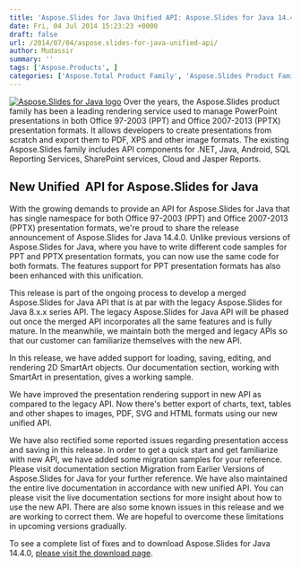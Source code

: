 ```yaml
---
title: 'Aspose.Slides for Java Unified API: Aspose.Slides for Java 14.4.0'
date: Fri, 04 Jul 2014 15:23:23 +0000
draft: false
url: /2014/07/04/aspose.slides-for-java-unified-api/
author: Mudassir
summary: ''
tags: ['Aspose.Products', ]
categories: ['Aspose.Total Product Family', 'Aspose.Slides Product Family']
---
```


[![][1]](https://blog.aspose.com/wp-content/uploads/sites/2/2013/08/aspose-Slides-for-Java_100.png) Over the years, the Aspose.Slides product family has been a leading rendering service used to manage PowerPoint presentations in both Office 97-2003 (PPT) and Office 2007-2013 (PPTX) presentation formats. It allows developers to create presentations from scratch and export them to PDF, XPS and other image formats. The existing Aspose.Slides family includes API components for .NET, Java, Android, SQL Reporting Services, SharePoint services, Cloud and Jasper Reports.

## New Unified  API for Aspose.Slides for Java

With the growing demands to provide an API for Aspose.Slides for Java that has single namespace for both Office 97-2003 (PPT) and Office 2007-2013 (PPTX) presentation formats, we're proud to share the release announcement of Aspose.Slides for Java 14.4.0. Unlike previous versions of Aspose.Slides for Java, where you have to write different code samples for PPT and PPTX presentation formats, you can now use the same code for both formats. The features support for PPT presentation formats has also been enhanced with this unification.

This release is part of the ongoing process to develop a merged Aspose.Slides for Java API that is at par with the legacy Aspose.Slides for Java 8.x.x series API. The legacy Aspose.Slides for Java API will be phased out once the merged API incorporates all the same features and is fully mature. In the meanwhile, we maintain both the merged and legacy APIs so that our customer can familiarize themselves with the new API.

In this release, we have added support for loading, saving, editing, and rendering 2D SmartArt objects. Our documentation section, working with SmartArt in presentation, gives a working sample.

We have improved the presentation rendering support in new API as compared to the legacy API. Now there's better export of charts, text, tables and other shapes to images, PDF, SVG and HTML formats using our new unified API.

We have also rectified some reported issues regarding presentation access and saving in this release. In order to get a quick start and get familiarize with new API, we have added some migration samples for your reference. Please visit documentation section Migration from Earlier Versions of Aspose.Slides for Java for your further reference. We have also maintained the entire live documentation in accordance with new unified API. You can please visit the live documentation sections for more insight about how to use the new API. There are also some known issues in this release and we are working to correct them. We are hopeful to overcome these limitations in upcoming versions gradually.

To see a complete list of fixes and to download Aspose.Slides for Java 14.4.0, [please visit the download page][2].




[1]: https://blog.aspose.com/wp-content/uploads/sites/2/2013/08/aspose-Slides-for-Java_100.png "Aspose.Slides for Java logo"
[2]: https://blog.aspose.com/




